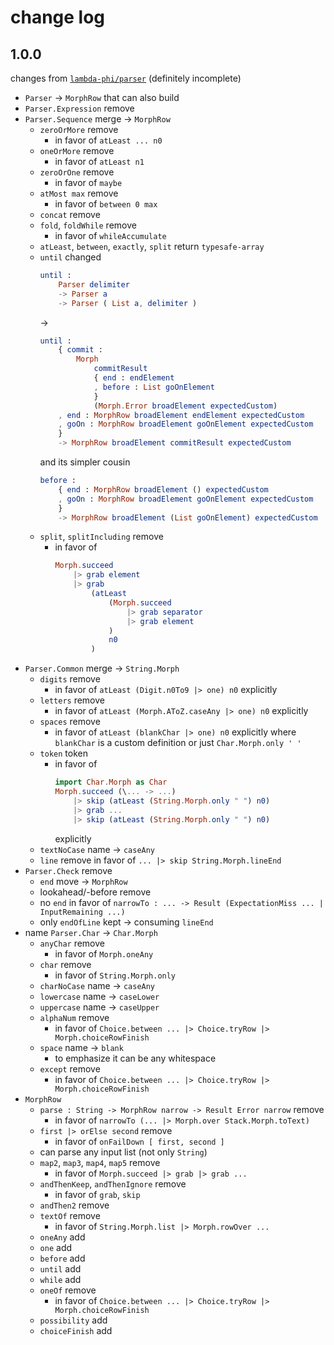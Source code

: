 # change log

## 1.0.0

changes from [`lambda-phi/parser`](https://dark.elm.dmy.fr/packages/lambda-phi/parser/latest/)
(definitely incomplete)

  - `Parser` → `MorphRow` that can also build
  - `Parser.Expression` remove
  - `Parser.Sequence` merge → `MorphRow`
      - `zeroOrMore` remove
          - in favor of `atLeast ... n0`
      - `oneOrMore` remove
          - in favor of `atLeast n1`
      - `zeroOrOne` remove
          - in favor of `maybe`
      - `atMost max` remove
          - in favor of `between 0 max`
      - `concat` remove
      - `fold`, `foldWhile` remove
          - in favor of `whileAccumulate`
      - `atLeast`, `between`, `exactly`, `split` return `typesafe-array`
      - `until` changed
        ```elm
        until :
            Parser delimiter
            -> Parser a
            -> Parser ( List a, delimiter )
        ```
        →
        ```elm
        until :
            { commit :
                Morph
                    commitResult
                    { end : endElement
                    , before : List goOnElement
                    }
                    (Morph.Error broadElement expectedCustom)
            , end : MorphRow broadElement endElement expectedCustom
            , goOn : MorphRow broadElement goOnElement expectedCustom
            }
            -> MorphRow broadElement commitResult expectedCustom
        ```
        and its simpler cousin
        ```elm
        before :
            { end : MorphRow broadElement () expectedCustom
            , goOn : MorphRow broadElement goOnElement expectedCustom
            }
            -> MorphRow broadElement (List goOnElement) expectedCustom
        ```
      - `split`, `splitIncluding` remove
          - in favor of
            ```elm
            Morph.succeed
                |> grab element
                |> grab
                    (atLeast
                        (Morph.succeed
                            |> grab separator
                            |> grab element
                        )
                        n0
                    )
            ```
  - `Parser.Common` merge → `String.Morph`
      - `digits` remove
          - in favor of `atLeast (Digit.n0To9 |> one) n0` explicitly
      - `letters` remove
          - in favor of `atLeast (Morph.AToZ.caseAny |> one) n0` explicitly
      - `spaces` remove
          - in favor of `atLeast (blankChar |> one) n0` explicitly
            where `blankChar` is a custom definition or just `Char.Morph.only ' '`
      - `token` token
          - in favor of
            ```elm
            import Char.Morph as Char
            Morph.succeed (\... -> ...)
                |> skip (atLeast (String.Morph.only " ") n0)
                |> grab ...
                |> skip (atLeast (String.Morph.only " ") n0)
            ```
            explicitly
      - `textNoCase` name → `caseAny`
      - `line` remove
        in favor of `... |> skip String.Morph.lineEnd`
  - `Parser.Check` remove
      - `end` move → `MorphRow`
      - lookahead/-before remove
      - no `end` in favor of `narrowTo : ... -> Result (ExpectationMiss ... | InputRemaining ...)`
      - only `endOfLine` kept → consuming `lineEnd`
  - name `Parser.Char` → `Char.Morph`
      - `anyChar` remove
          - in favor of `Morph.oneAny`
      - `char` remove
          - in favor of `String.Morph.only`
      - `charNoCase` name → `caseAny`
      - `lowercase` name → `caseLower`
      - `uppercase` name → `caseUpper`
      - `alphaNum` remove
          - in favor of `Choice.between ... |> Choice.tryRow |> Morph.choiceRowFinish`
      - `space` name → `blank`
          - to emphasize it can be any whitespace
      - `except` remove
          - in favor of `Choice.between ... |> Choice.tryRow |> Morph.choiceRowFinish`
  - `MorphRow`
      - `parse : String -> MorphRow narrow -> Result Error narrow` remove
          - in favor of
            `narrowTo (... |> Morph.over Stack.Morph.toText)`
      - `first |> orElse second` remove
          - in favor of `onFailDown [ first, second ]`
      - can parse any input list (not only `String`)
      - `map2`, `map3`, `map4`, `map5` remove
          - in favor of `Morph.succeed |> grab |> grab ...`
      - `andThenKeep`, `andThenIgnore` remove
          - in favor of `grab`, `skip`
      - `andThen2` remove
      - `textOf` remove
          - in favor of `String.Morph.list |> Morph.rowOver ...`
      - `oneAny` add
      - `one` add
      - `before` add
      - `until` add
      - `while` add
      - `oneOf` remove
          - in favor of `Choice.between ... |> Choice.tryRow |> Morph.choiceRowFinish`
      - `possibility` add
      - `choiceFinish` add
